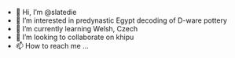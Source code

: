 - 👋 Hi, I’m @slatedie
- 👀 I’m interested in predynastic Egypt decoding of D-ware pottery
- 🌱 I’m currently learning Welsh, Czech
- 💞️ I’m looking to collaborate on khipu
- 📫 How to reach me ...

<!---
slatedie/slatedie is a ✨ special ✨ repository because its `README.md` (this file) appears on your GitHub profile.
You can click the Preview link to take a look at your changes.
--->
